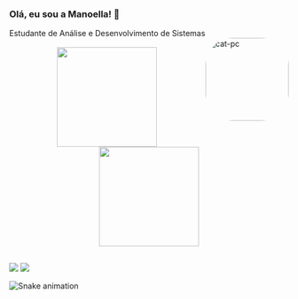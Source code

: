 ### Olá, eu sou a Manoella! 💜
<div> 
Estudante de Análise e Desenvolvimento de Sistemas


<img align="right" alt="cat-pc" height="150" style="border-radius:50px;" src="https://c.tenor.com/y2JXkY1pXkwAAAAC/cat-computer.gif">


</div>
<br>
<div align="center">
  <a href="https://github.com/manoellasouza">
  <img height="180em" src="https://github-readme-stats.vercel.app/api?username=manoellasouza&show_icons=true&theme=github_dark&include_all_commits=true&count_private=true"/>
  <img height="180em" src="https://github-readme-stats.vercel.app/api/top-langs/?username=manoellasouza&layout=compact&langs_count=7&theme=github_dark"/>
</div>

##

<div> 
<a href = "mailto:manoella.souza@hotmail.com"><img src="https://img.shields.io/badge/Microsoft_Outlook-0078D4?style=for-the-badge&logo=microsoft-outlook&logoColor=white" target="_blank"></a>
  <a href="https://www.linkedin.com/in/manoellasouza/" target="_blank"><img src="https://img.shields.io/badge/-LinkedIn-%230077B5?style=for-the-badge&logo=linkedin&logoColor=white" target="_blank"></a> 
</div>



 ![Snake animation](https://github.com/manoellasouza/manoellasouza/blob/output/github-contribution-grid-snake.svg)

